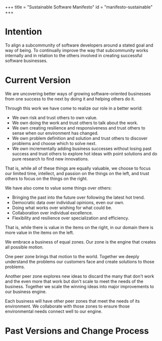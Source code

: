 +++
title = "Sustainable Software Manifesto"
id = "manifesto-sustainable"
+++

# Intention

To align a subcommunity of software developers around a stated goal and way of being. To continually improve the way that subcommunity works internally and in relation to the others involved in creating successful software businesses.

# Current Version

We are uncovering better ways of growing software-oriented businesses from one success to the next by doing it and helping others do it.

Through this work we have come to realize our role in a better world:

* We own risk and trust others to own value.
* We own doing the work and trust others to talk about the work.
* We own creating resilience and responsiveness and trust others to sense when our environment has changed.
* We own problem definition and solution and trust others to discover problems and choose which to solve next.
* We own incrementally adding business successes without losing past success and trust others to explore hot ideas with point solutions and do pure research to find new innovations.

That is, while all of these things are equally valuable, we choose to focus our limited time, intellect, and passion on the things on the left, and trust others to focus on the things on the right.

We have also come to value some things over others:

* Bringing the past into the future over following the latest hot trend.
* Democratic data over individual opinions, even our own.
* Doing what works over wishing for what could be.
* Collaboration over individual excellence.
* Flexibility and resilience over specialization and efficiency.

That is, while there is value in the items on the right, in our domain there is more value in the items on the left.

We embrace a business of equal zones. Our zone is the engine that creates all possible motion.

One peer zone brings that motion to the world. Together we deeply understand the problems our customers face and create solutions to those problems.

Another peer zone explores new ideas to discard the many that don't work and the even more that work but don't scale to meet the needs of the business. Together we scale the winning ideas into major improvements to our business engine.

Each business will have other peer zones that meet the needs of its environment. We collaborate with those zones to ensure those environmental needs connect well to our engine.

# Past Versions and Change Process

